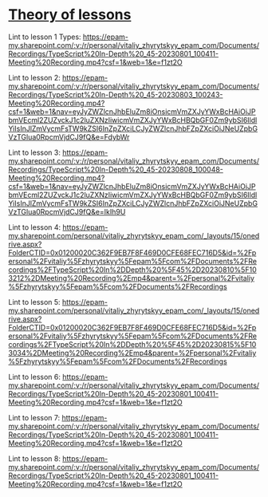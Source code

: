 # [Theory of lessons](src%2FTheory)

Lint to lesson 1 Types: https://epam-my.sharepoint.com/:v:/r/personal/vitaliy_zhyrytskyy_epam_com/Documents/Recordings/TypeScript%20In-Depth%20_45-20230801_100411-Meeting%20Recording.mp4?csf=1&web=1&e=f1zt2O

Lint to lesson 2: https://epam-my.sharepoint.com/:v:/r/personal/vitaliy_zhyrytskyy_epam_com/Documents/Recordings/TypeScript%20In-Depth%20_45-20230803_100243-Meeting%20Recording.mp4?csf=1&web=1&nav=eyJyZWZlcnJhbEluZm8iOnsicmVmZXJyYWxBcHAiOiJPbmVEcml2ZUZvckJ1c2luZXNzIiwicmVmZXJyYWxBcHBQbGF0Zm9ybSI6IldlYiIsInJlZmVycmFsTW9kZSI6InZpZXciLCJyZWZlcnJhbFZpZXciOiJNeUZpbGVzTGlua0RpcmVjdCJ9fQ&e=FdybWr

Lint to lesson 3: https://epam-my.sharepoint.com/:v:/r/personal/vitaliy_zhyrytskyy_epam_com/Documents/Recordings/TypeScript%20In-Depth%20_45-20230808_100048-Meeting%20Recording.mp4?csf=1&web=1&nav=eyJyZWZlcnJhbEluZm8iOnsicmVmZXJyYWxBcHAiOiJPbmVEcml2ZUZvckJ1c2luZXNzIiwicmVmZXJyYWxBcHBQbGF0Zm9ybSI6IldlYiIsInJlZmVycmFsTW9kZSI6InZpZXciLCJyZWZlcnJhbFZpZXciOiJNeUZpbGVzTGlua0RpcmVjdCJ9fQ&e=IkIh9U

Lint to lesson 4: https://epam-my.sharepoint.com/personal/vitaliy_zhyrytskyy_epam_com/_layouts/15/onedrive.aspx?FolderCTID=0x01200020C362F9EB7F8F469D0CFE68FEC716D5&id=%2Fpersonal%2Fvitaliy%5Fzhyrytskyy%5Fepam%5Fcom%2FDocuments%2FRecordings%2FTypeScript%20In%2DDepth%20%5F45%2D20230810%5F103212%2DMeeting%20Recording%2Emp4&parent=%2Fpersonal%2Fvitaliy%5Fzhyrytskyy%5Fepam%5Fcom%2FDocuments%2FRecordings

Lint to lesson 5: https://epam-my.sharepoint.com/personal/vitaliy_zhyrytskyy_epam_com/_layouts/15/onedrive.aspx?FolderCTID=0x01200020C362F9EB7F8F469D0CFE68FEC716D5&id=%2Fpersonal%2Fvitaliy%5Fzhyrytskyy%5Fepam%5Fcom%2FDocuments%2FRecordings%2FTypeScript%20In%2DDepth%20%5F45%2D20230815%5F103034%2DMeeting%20Recording%2Emp4&parent=%2Fpersonal%2Fvitaliy%5Fzhyrytskyy%5Fepam%5Fcom%2FDocuments%2FRecordings

Lint to lesson 6: https://epam-my.sharepoint.com/:v:/r/personal/vitaliy_zhyrytskyy_epam_com/Documents/Recordings/TypeScript%20In-Depth%20_45-20230801_100411-Meeting%20Recording.mp4?csf=1&web=1&e=f1zt2O

Lint to lesson 7: https://epam-my.sharepoint.com/:v:/r/personal/vitaliy_zhyrytskyy_epam_com/Documents/Recordings/TypeScript%20In-Depth%20_45-20230801_100411-Meeting%20Recording.mp4?csf=1&web=1&e=f1zt2O

Lint to lesson 8: https://epam-my.sharepoint.com/:v:/r/personal/vitaliy_zhyrytskyy_epam_com/Documents/Recordings/TypeScript%20In-Depth%20_45-20230801_100411-Meeting%20Recording.mp4?csf=1&web=1&e=f1zt2O

